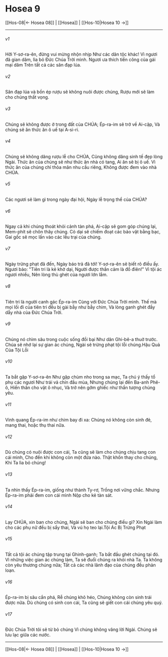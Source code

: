 # Hosea 9

[[Hos-08|← Hosea 08]] | [[Hosea]] | [[Hos-10|Hosea 10 →]]
***



###### v1 
Hỡi Y-sơ-ra-ên, đừng vui mừng nhộn nhịp Như các dân tộc khác! Vì ngươi đã gian dâm, lìa bỏ Đức Chúa Trời mình. Ngươi ưa thích tiền công của gái mại dâm Trên tất cả các sân đạp lúa. 

###### v2 
Sân đạp lúa và bồn ép rượu sẽ không nuôi được chúng, Rượu mới sẽ làm cho chúng thất vọng. 

###### v3 
Chúng sẽ không được ở trong đất của CHÚA; Ép-ra-im sẽ trở về Ai-cập, Và chúng sẽ ăn thức ăn ô uế tại A-si-ri. 

###### v4 
Chúng sẽ không dâng rượu lễ cho CHÚA, Cũng không dâng sinh tế đẹp lòng Ngài. Thức ăn của chúng sẽ như thức ăn nhà có tang, Ai ăn sẽ bị ô uế. Vì thức ăn của chúng chỉ thỏa mãn nhu cầu riêng, Không được đem vào nhà CHÚA. 

###### v5 
Các ngươi sẽ làm gì trong ngày đại hội, Ngày lễ trọng thể của CHÚA? 

###### v6 
Ngay cả khi chúng thoát khỏi cảnh tàn phá, Ai-cập sẽ gom góp chúng lại, Mem-phít sẽ chôn thây chúng. Cỏ dại sẽ chiếm đoạt các bảo vật bằng bạc, Gai gốc sẽ mọc lấn vào các lều trại của chúng. 

###### v7 
Ngày trừng phạt đã đến, Ngày báo trả đã tới! Y-sơ-ra-ên sẽ biết rõ điều ấy. Ngươi bảo: "Tiên tri là kẻ khờ dại, Người được thần cảm là đồ điên!" Vì tội ác ngươi nhiều, Nên lòng thù ghét của ngươi lớn lắm. 

###### v8 
Tiên tri là người canh gác Ép-ra-im Cùng với Đức Chúa Trời mình. Thế mà mọi lối đi của tiên tri đều bị gài bẫy như bẫy chim, Và lòng ganh ghét đầy dẫy nhà của Đức Chúa Trời. 

###### v9 
Chúng nó chìm sâu trong cuộc sống đồi bại Như dân Ghi-bê-a thuở trước. Chúa sẽ nhớ lại sự gian ác chúng, Ngài sẽ trừng phạt tội lỗi chúng.Hậu Quả Của Tội Lỗi 

###### v10 
Ta bắt gặp Y-sơ-ra-ên Như gặp chùm nho trong sa mạc, Ta chú ý thấy tổ phụ các ngươi Như trái vả chín đầu mùa, Nhưng chúng lại đến Ba-anh Phê-ô, Hiến thân cho vật ô nhục, Và trở nên gớm ghiếc như thần tượng chúng yêu. 

###### v11 
Vinh quang Ép-ra-im như chim bay đi xa: Chúng nó không còn sinh đẻ, mang thai, hoặc thụ thai nữa. 

###### v12 
Dù chúng có nuôi được con cái, Ta cũng sẽ làm cho chúng chịu tang con cái mình, Cho đến khi không còn một đứa nào. Thật khốn thay cho chúng, Khi Ta lìa bỏ chúng! 

###### v13 
Ta nhìn thấy Ép-ra-im, giống như thành Ty-rơ, Trồng nơi vững chắc. Nhưng Ép-ra-im phải đem con cái mình Nộp cho kẻ tàn sát. 

###### v14 
Lạy CHÚA, xin ban cho chúng, Ngài sẽ ban cho chúng điều gì? Xin Ngài làm cho các phụ nữ đều bị sẩy thai, Và vú họ teo lại.Tội Ác Bị Trừng Phạt 

###### v15 
Tất cả tội ác chúng tập trung tại Ghinh-ganh; Ta bắt đầu ghét chúng tại đó. Vì những việc gian ác chúng làm, Ta sẽ đuổi chúng ra khỏi nhà Ta. Ta không còn yêu thương chúng nữa; Tất cả các nhà lãnh đạo của chúng đều phản loạn. 

###### v16 
Ép-ra-im bị sâu cắn phá, Rễ chúng khô héo, Chúng không còn sinh trái được nữa. Dù chúng có sinh con cái, Ta cũng sẽ giết con cái chúng yêu quý. 

###### v17 
Đức Chúa Trời tôi sẽ từ bỏ chúng Vì chúng không vâng lời Ngài. Chúng sẽ lưu lạc giữa các nước.

***
[[Hos-08|← Hosea 08]] | [[Hosea]] | [[Hos-10|Hosea 10 →]]
